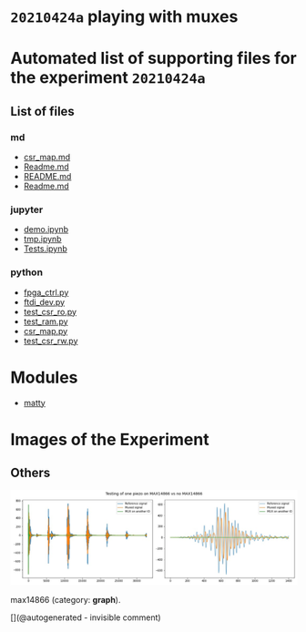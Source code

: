 # `20210424a` playing with muxes



# Automated list of supporting files for the __experiment `20210424a`__

## List of files

### md

* [csr_map.md](/matty/20210424a/hvmux_tests/csr_map.md)
* [Readme.md](/matty/20210425a/Readme.md)
* [README.md](/matty/20210424a/hvmux_tests/README.md)
* [Readme.md](/matty/20210424a/Readme.md)


### jupyter

* [demo.ipynb](/matty/20210424a/hvmux_tests/demo.ipynb)
* [tmp.ipynb](/tmp.ipynb)
* [Tests.ipynb](/matty/20210424a/Tests.ipynb)


### python

* [fpga_ctrl.py](/matty/20210424a/hvmux_tests/fpga_ctrl.py)
* [ftdi_dev.py](/matty/20210424a/hvmux_tests/ftdi_dev.py)
* [test_csr_ro.py](/matty/20210424a/hvmux_tests/test_csr_ro.py)
* [test_ram.py](/matty/20210424a/hvmux_tests/test_ram.py)
* [csr_map.py](/matty/20210424a/hvmux_tests/csr_map.py)
* [test_csr_rw.py](/matty/20210424a/hvmux_tests/test_csr_rw.py)





# Modules

* [matty](/matty/)




# Images of the Experiment

## Others

![](/matty/20210424a/mux.jpg)

max14866 (category: __graph__).










[](@autogenerated - invisible comment)